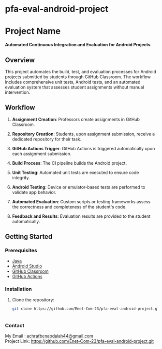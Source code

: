 # pfa-eval-android-project
# Project Name

**Automated Continuous Integration and Evaluation for Android Projects**

## Overview

This project automates the build, test, and evaluation processes for Android projects submitted by students through GitHub Classroom. The workflow includes comprehensive unit tests, Android tests, and an automated evaluation system that assesses student assignments without manual intervention.

## Workflow

1. **Assignment Creation**: Professors create assignments in GitHub Classroom.

2. **Repository Creation**: Students, upon assignment submission, receive a dedicated repository for their task.

3. **GitHub Actions Trigger**: GitHub Actions is triggered automatically upon each assignment submission.

4. **Build Process**: The CI pipeline builds the Android project.

5. **Unit Testing**: Automated unit tests are executed to ensure code integrity.

6. **Android Testing**: Device or emulator-based tests are performed to validate app behavior.

7. **Automated Evaluation**: Custom scripts or testing frameworks assess the correctness and completeness of the student's code.

8. **Feedback and Results**: Evaluation results are provided to the student automatically.

## Getting Started

### Prerequisites

- [Java](https://www.oracle.com/java/technologies/javase-downloads.html)
- [Android Studio](https://developer.android.com/studio)
- [GitHub Classroom](https://classroom.github.com/)
- [GitHub Actions](https://github.com/features/actions)

### Installation

1. Clone the repository:

   ```bash
   git clone https://github.com/Enet-Com-23/pfa-eval-android-project.git



### Contact
My Email : achrafbenabdalah44@gmail.com <br>
Project Link: https://github.com/Enet-Com-23/pfa-eval-android-project.git

   
